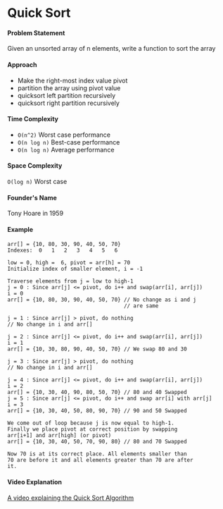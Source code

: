 # Quick Sort

#### Problem Statement

Given an unsorted array of n elements, write a function to sort the array
#### Approach

- Make the right-most index value pivot
- partition the array using pivot value
- quicksort left partition recursively
- quicksort right partition recursively

#### Time Complexity

- `O(n^2)` Worst case performance
- `O(n log n)` Best-case performance
- `O(n log n)` Average performance

#### Space Complexity

`O(log n)` Worst case

#### Founder's Name

Tony Hoare in 1959

#### Example

```
arr[] = {10, 80, 30, 90, 40, 50, 70}
Indexes:  0   1   2   3   4   5   6

low = 0, high =  6, pivot = arr[h] = 70
Initialize index of smaller element, i = -1

Traverse elements from j = low to high-1
j = 0 : Since arr[j] <= pivot, do i++ and swap(arr[i], arr[j])
i = 0
arr[] = {10, 80, 30, 90, 40, 50, 70} // No change as i and j
                                     // are same

j = 1 : Since arr[j] > pivot, do nothing
// No change in i and arr[]

j = 2 : Since arr[j] <= pivot, do i++ and swap(arr[i], arr[j])
i = 1
arr[] = {10, 30, 80, 90, 40, 50, 70} // We swap 80 and 30

j = 3 : Since arr[j] > pivot, do nothing
// No change in i and arr[]

j = 4 : Since arr[j] <= pivot, do i++ and swap(arr[i], arr[j])
i = 2
arr[] = {10, 30, 40, 90, 80, 50, 70} // 80 and 40 Swapped
j = 5 : Since arr[j] <= pivot, do i++ and swap arr[i] with arr[j]
i = 3
arr[] = {10, 30, 40, 50, 80, 90, 70} // 90 and 50 Swapped

We come out of loop because j is now equal to high-1.
Finally we place pivot at correct position by swapping
arr[i+1] and arr[high] (or pivot)
arr[] = {10, 30, 40, 50, 70, 90, 80} // 80 and 70 Swapped

Now 70 is at its correct place. All elements smaller than
70 are before it and all elements greater than 70 are after
it.
```

#### Video Explanation

[A video explaining the Quick Sort Algorithm](https://www.youtube.com/watch?v=COk73cpQbFQ)
